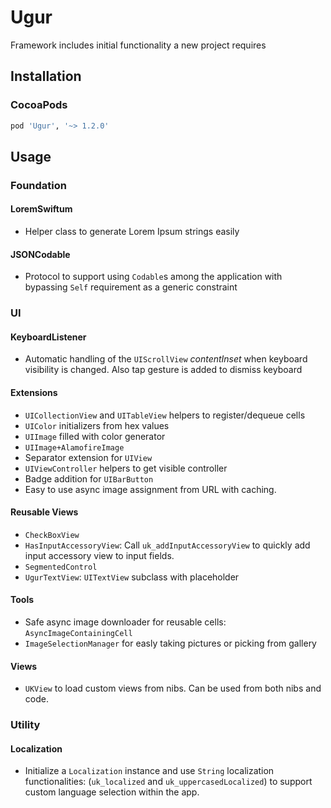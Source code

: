 # Ugur
Framework includes initial functionality a new project requires

## Installation
### CocoaPods
```ruby
pod 'Ugur', '~> 1.2.0'
```

## Usage
### Foundation
#### LoremSwiftum
  * Helper class to generate Lorem Ipsum strings easily
  
#### JSONCodable
* Protocol to support using `Codable`s among the application with bypassing `Self` requirement as a generic constraint
  
### UI
#### KeyboardListener
  * Automatic handling of the `UIScrollView` *contentInset* when keyboard visibility is changed. Also tap gesture is added to dismiss keyboard
  
#### Extensions
  * `UICollectionView` and `UITableView` helpers to register/dequeue cells  
  * `UIColor` initializers from hex values  
  * `UIImage` filled with color generator  
  * `UIImage+AlamofireImage`
  * Separator extension for `UIView`  
  * `UIViewController` helpers to get visible controller  
  * Badge addition for `UIBarButton`
  * Easy to use async image assignment from URL with caching.
  
#### Reusable Views
  * `CheckBoxView`  
  * `HasInputAccessoryView`: Call `uk_addInputAccessoryView` to quickly add input accessory view to input fields.
  * `SegmentedControl`
  * `UgurTextView`: `UITextView` subclass with placeholder
  
#### Tools
  * Safe async image downloader for reusable cells: `AsyncImageContainingCell`  
  * `ImageSelectionManager` for easly taking pictures or picking from gallery
  
#### Views
  * `UKView` to load custom views from nibs. Can be used from both nibs and code.
  
### Utility
#### Localization
* Initialize a `Localization` instance and use `String` localization functionalities:
(`uk_localized` and `uk_uppercasedLocalized`) to support custom language selection within the app.

